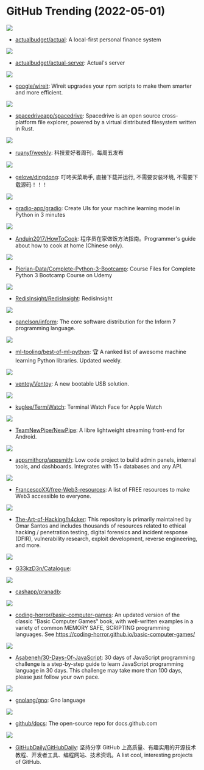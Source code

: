 # GitHub Trending (2022-05-01)

![](https://img.shields.io/badge/JavaScript-New%20609-green?style=flat-square&logo=appveyor)
- [actualbudget/actual](https://github.com/actualbudget/actual): A local-first personal finance system

![](https://img.shields.io/badge/JavaScript-New%20104-green?style=flat-square&logo=appveyor)
- [actualbudget/actual-server](https://github.com/actualbudget/actual-server): Actual's server

![](https://img.shields.io/badge/TypeScript-New%20246-green?style=flat-square&logo=appveyor)
- [google/wireit](https://github.com/google/wireit): Wireit upgrades your npm scripts to make them smarter and more efficient.

![](https://img.shields.io/badge/TypeScript-New%20509-green?style=flat-square&logo=appveyor)
- [spacedriveapp/spacedrive](https://github.com/spacedriveapp/spacedrive): Spacedrive is an open source cross-platform file explorer, powered by a virtual distributed filesystem written in Rust.

![](https://img.shields.io/badge/none-New%2046-green?style=flat-square&logo=appveyor)
- [ruanyf/weekly](https://github.com/ruanyf/weekly): 科技爱好者周刊，每周五发布

![](https://img.shields.io/badge/Go-New%2012-green?style=flat-square&logo=appveyor)
- [gelove/dingdong](https://github.com/gelove/dingdong): 叮咚买菜助手, 直接下载并运行, 不需要安装环境, 不需要下载源码！！！

![](https://img.shields.io/badge/Python-New%2032-green?style=flat-square&logo=appveyor)
- [gradio-app/gradio](https://github.com/gradio-app/gradio): Create UIs for your machine learning model in Python in 3 minutes

![](https://img.shields.io/badge/JavaScript-New%20165-green?style=flat-square&logo=appveyor)
- [Anduin2017/HowToCook](https://github.com/Anduin2017/HowToCook): 程序员在家做饭方法指南。Programmer's guide about how to cook at home (Chinese only).

![](https://img.shields.io/badge/Jupyter%20Notebook-New%2021-green?style=flat-square&logo=appveyor)
- [Pierian-Data/Complete-Python-3-Bootcamp](https://github.com/Pierian-Data/Complete-Python-3-Bootcamp): Course Files for Complete Python 3 Bootcamp Course on Udemy

![](https://img.shields.io/badge/TypeScript-New%2054-green?style=flat-square&logo=appveyor)
- [RedisInsight/RedisInsight](https://github.com/RedisInsight/RedisInsight): RedisInsight

![](https://img.shields.io/badge/C-New%20130-green?style=flat-square&logo=appveyor)
- [ganelson/inform](https://github.com/ganelson/inform): The core software distribution for the Inform 7 programming language.

![](https://img.shields.io/badge/Python-New%20402-green?style=flat-square&logo=appveyor)
- [ml-tooling/best-of-ml-python](https://github.com/ml-tooling/best-of-ml-python): 🏆 A ranked list of awesome machine learning Python libraries. Updated weekly.

![](https://img.shields.io/badge/C-New%2031-green?style=flat-square&logo=appveyor)
- [ventoy/Ventoy](https://github.com/ventoy/Ventoy): A new bootable USB solution.

![](https://img.shields.io/badge/Swift-New%2067-green?style=flat-square&logo=appveyor)
- [kuglee/TermiWatch](https://github.com/kuglee/TermiWatch): Terminal Watch Face for Apple Watch

![](https://img.shields.io/badge/Java-New%2026-green?style=flat-square&logo=appveyor)
- [TeamNewPipe/NewPipe](https://github.com/TeamNewPipe/NewPipe): A libre lightweight streaming front-end for Android.

![](https://img.shields.io/badge/TypeScript-New%20138-green?style=flat-square&logo=appveyor)
- [appsmithorg/appsmith](https://github.com/appsmithorg/appsmith): Low code project to build admin panels, internal tools, and dashboards. Integrates with 15+ databases and any API.

![](https://img.shields.io/badge/HTML-New%20104-green?style=flat-square&logo=appveyor)
- [FrancescoXX/free-Web3-resources](https://github.com/FrancescoXX/free-Web3-resources): A list of FREE resources to make Web3 accessible to everyone.

![](https://img.shields.io/badge/Jupyter%20Notebook-New%2074-green?style=flat-square&logo=appveyor)
- [The-Art-of-Hacking/h4cker](https://github.com/The-Art-of-Hacking/h4cker): This repository is primarily maintained by Omar Santos and includes thousands of resources related to ethical hacking / penetration testing, digital forensics and incident response (DFIR), vulnerability research, exploit development, reverse engineering, and more.

![](https://img.shields.io/badge/Shell-New%208-green?style=flat-square&logo=appveyor)
- [G33kzD3n/Catalogue](https://github.com/G33kzD3n/Catalogue): 

![](https://img.shields.io/badge/Go-New%2086-green?style=flat-square&logo=appveyor)
- [cashapp/pranadb](https://github.com/cashapp/pranadb): 

![](https://img.shields.io/badge/C%23-New%2024-green?style=flat-square&logo=appveyor)
- [coding-horror/basic-computer-games](https://github.com/coding-horror/basic-computer-games): An updated version of the classic "Basic Computer Games" book, with well-written examples in a variety of common MEMORY SAFE, SCRIPTING programming languages. See https://coding-horror.github.io/basic-computer-games/

![](https://img.shields.io/badge/JavaScript-New%2061-green?style=flat-square&logo=appveyor)
- [Asabeneh/30-Days-Of-JavaScript](https://github.com/Asabeneh/30-Days-Of-JavaScript): 30 days of JavaScript programming challenge is a step-by-step guide to learn JavaScript programming language in 30 days. This challenge may take more than 100 days, please just follow your own pace.

![](https://img.shields.io/badge/Go-New%2022-green?style=flat-square&logo=appveyor)
- [gnolang/gno](https://github.com/gnolang/gno): Gno language

![](https://img.shields.io/badge/JavaScript-New%2012-green?style=flat-square&logo=appveyor)
- [github/docs](https://github.com/github/docs): The open-source repo for docs.github.com

![](https://img.shields.io/badge/none-New%2045-green?style=flat-square&logo=appveyor)
- [GitHubDaily/GitHubDaily](https://github.com/GitHubDaily/GitHubDaily): 坚持分享 GitHub 上高质量、有趣实用的开源技术教程、开发者工具、编程网站、技术资讯。A list cool, interesting projects of GitHub.

